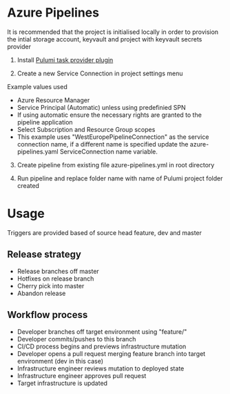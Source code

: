 # Azure Pipelines

It is recommended that the project is initialised locally in order to provision the intial storage account, keyvault and project with keyvault secrets provider

1) Install [Pulumi task provider plugin](https://marketplace.visualstudio.com/items?itemName=pulumi.build-and-release-task)

2) Create a new Service Connection in project settings menu

Example values used
- Azure Resource Manager
- Service Principal (Automatic) unless using predefinied SPN
- If using automatic ensure the necessary rights are granted to the pipeline application
- Select Subscription and Resource Group scopes
- This example uses "WestEuropePipelineConnection" as the service connection name, if a different name is specified update the azure-pipelines.yaml ServiceConnection name variable.

3) Create pipeline from existing file azure-pipelines.yml in root directory

4) Run pipeline and replace folder name with name of Pulumi project folder created 

# Usage

Triggers are provided based of source head feature, dev and master

## Release strategy
- Release branches off master
- Hotfixes on release branch 
- Cherry pick into master
- Abandon release 

## Workflow process

- Developer branches off target environment using "feature/<feature name>" 
- Developer commits/pushes to this branch 
- CI/CD process begins and previews infrastructure mutation
- Developer opens a pull request merging feature branch into target environment (dev in this case)
- Infrastructure engineer reviews mutation to deployed state
- Infrastructure engineer approves pull request
- Target infrastructure is updated